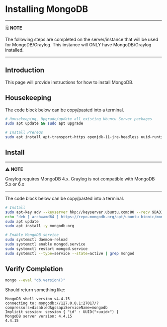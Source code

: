 # Installing MongoDB

---
🗒️ **NOTE**

The following steps are completed on the server/instance that will be used for MongoDB/Graylog. This instance will ONLY have MongoDB/Graylog installed.

---

## Introduction

This page will provide instructions for how to install MongoDB.

## Housekeeping

The code block below can be copy/pasted into a terminal.

```sh
# Housekeeping, Upgrade/update all existing Ubuntu Server packages
sudo apt update && sudo apt upgrade

# Install Prereqs
sudo apt install apt-transport-https openjdk-11-jre-headless uuid-runtime pwgen

```

## Install

---
⚠️ **NOTE**

Graylog requires MongoDB 4.x. Graylog is not compatible with MongoDB 5.x or 6.x

---

The code block below can be copy/pasted into a terminal.

```sh
# Install
sudo apt-key adv --keyserver hkp://keyserver.ubuntu.com:80 --recv 9DA31620334BD75D9DCB49F368818C72E52529D4
echo "deb [ arch=amd64 ] https://repo.mongodb.org/apt/ubuntu bionic/mongodb-org/4.0 multiverse" | sudo tee /etc/apt/sources.list.d/mongodb-org-4.0.list
sudo apt update
sudo apt install -y mongodb-org

# Enable MongoDB service
sudo systemctl daemon-reload
sudo systemctl enable mongod.service
sudo systemctl restart mongod.service
sudo systemctl --type=service --state=active | grep mongod

```

## Verify Completion

```sh
mongo --eval "db.version()"
```

Should return something like:

```
MongoDB shell version v4.4.15
connecting to: mongodb://127.0.0.1:27017/?compressors=disabled&gssapiServiceName=mongodb
Implicit session: session { "id" : UUID("<uuid>") }
MongoDB server version: 4.4.15
4.4.15
```